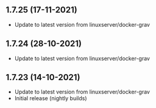 
## 1.7.25 (17-11-2021)
- Update to latest version from linuxserver/docker-grav

## 1.7.24 (28-10-2021)
- Update to latest version from linuxserver/docker-grav

## 1.7.23 (14-10-2021)
- Update to latest version from linuxserver/docker-grav
- Initial release (nightly builds)
